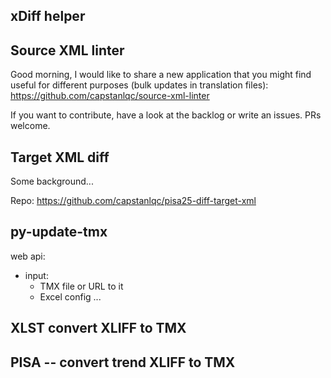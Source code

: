 ## xDiff helper

## Source XML linter

Good morning, I would like to share a new application that you might find useful for different purposes (bulk updates in translation files):  https://github.com/capstanlqc/source-xml-linter

If you want to contribute, have a look at the backlog or write an issues. PRs welcome.

## Target XML diff

Some background... 

Repo: https://github.com/capstanlqc/pisa25-diff-target-xml

## py-update-tmx

web api:
- input: 
    - TMX file or URL to it
    - Excel config
...

## XLST convert XLIFF to TMX

## PISA -- convert trend XLIFF to TMX
